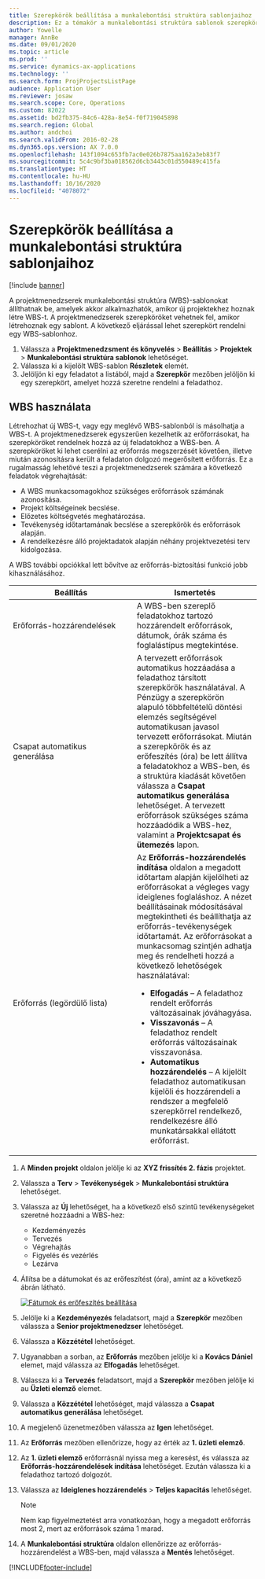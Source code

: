 ```yaml
---
title: Szerepkörök beállítása a munkalebontási struktúra sablonjaihoz
description: Ez a témakör a munkalebontási struktúra sablonok szerepkör-információinak beállításával kapcsolatban tartalmaz tájékoztatást.
author: Yowelle
manager: AnnBe
ms.date: 09/01/2020
ms.topic: article
ms.prod: ''
ms.service: dynamics-ax-applications
ms.technology: ''
ms.search.form: ProjProjectsListPage
audience: Application User
ms.reviewer: josaw
ms.search.scope: Core, Operations
ms.custom: 82022
ms.assetid: bd2fb375-84c6-428a-8e54-f0f719045898
ms.search.region: Global
ms.author: andchoi
ms.search.validFrom: 2016-02-28
ms.dyn365.ops.version: AX 7.0.0
ms.openlocfilehash: 143f1094c653fb7ac0e026b7875aa162a3eb83f7
ms.sourcegitcommit: 5c4c9bf3ba018562d6cb3443c01d550489c415fa
ms.translationtype: HT
ms.contentlocale: hu-HU
ms.lasthandoff: 10/16/2020
ms.locfileid: "4078072"
---
```

# <a name="set-up-roles-on-work-breakdown-structure-templates"></a>Szerepkörök beállítása a munkalebontási struktúra sablonjaihoz

[!include [banner](../includes/banner.md)]

A projektmenedzserek munkalebontási struktúra (WBS)-sablonokat állíthatnak be, amelyek akkor alkalmazhatók, amikor új projektekhez hoznak létre WBS-t. A projektmenedzserek szerepköröket vehetnek fel, amikor létrehoznak egy sablont. A következő eljárással lehet szerepkört rendelni egy WBS-sablonhoz.

1. Válassza a **Projektmenedzsment és könyvelés** > **Beállítás** > **Projektek** > **Munkalebontási struktúra sablonok** lehetőséget.
2. Válassza ki a kijelölt WBS-sablon **Részletek** elemét.
3. Jelöljön ki egy feladatot a listából, majd a **Szerepkör** mezőben jelöljön ki egy szerepkört, amelyet hozzá szeretne rendelni a feladathoz.

## <a name="work-with-a-wbs"></a>WBS használata

Létrehozhat új WBS-t, vagy egy meglévő WBS-sablonból is másolhatja a WBS-t. A projektmenedzserek egyszerűen kezelhetik az erőforrásokat, ha szerepköröket rendelnek hozzá az új feladatokhoz a WBS-ben. A szerepköröket ki lehet cserélni az erőforrás megszerzését követően, illetve miután azonosításra került a feladaton dolgozó megerősített erőforrás. Ez a rugalmasság lehetővé teszi a projektmenedzserek számára a következő feladatok végrehajtását:

- A WBS munkacsomagokhoz szükséges erőforrások számának azonosítása.
- Projekt költségeinek becslése.
- Előzetes költségvetés meghatározása.
- Tevékenység időtartamának becslése a szerepkörök és erőforrások alapján.
- A rendelkezésre álló projektadatok alapján néhány projektvezetési terv kidolgozása.

A WBS további opciókkal lett bővítve az erőforrás-biztosítási funkció jobb kihasználásához.

<table>
<colgroup>
<col width="50%" />
<col width="50%" />
</colgroup>
<thead>
<tr class="header">
<th>Beállítás</th>
<th>Ismertetés</th>
</tr>
</thead>
<tbody>
<tr class="odd">
<td>Erőforrás-hozzárendelések</td>
<td>A WBS-ben szereplő feladatokhoz tartozó hozzárendelt erőforrások, dátumok, órák száma és foglalástípus megtekintése.</td>
</tr>
<tr class="even">
<td>Csapat automatikus generálása</td>
<td>A tervezett erőforrások automatikus hozzáadása a feladathoz társított szerepkörök használatával. A Pénzügy a szerepkörön alapuló többfeltételű döntési elemzés segítségével automatikusan javasol tervezett erőforrásokat. Miután a szerepkörök és az erőfeszítés (óra) be lett állítva a feladatokhoz a WBS-ben, és a struktúra kiadását követően válassza a <strong>Csapat automatikus generálása</strong> lehetőséget. A tervezett erőforrások szükséges száma hozzáadódik a WBS-hez, valamint a <strong>Projektcsapat és ütemezés</strong> lapon.</td>
</tr>
<tr class="odd">
<td>Erőforrás (legördülő lista)</td>
<td>Az <strong>Erőforrás-hozzárendelés indítása</strong> oldalon a megadott időtartam alapján kijelölheti az erőforrásokat a végleges vagy ideiglenes foglaláshoz. A nézet beállításainak módosításával megtekintheti és beállíthatja az erőforrás-tevékenységek időtartamát. Az erőforrásokat a munkacsomag szintjén adhatja meg és rendelheti hozzá a következő lehetőségek használatával:
<ul>
<li><strong>Elfogadás</strong> – A feladathoz rendelt erőforrás változásainak jóváhagyása.</li>
<li><strong>Visszavonás</strong> – A feladathoz rendelt erőforrás változásainak visszavonása.</li>
<li><strong>Automatikus hozzárendelés</strong> – A kijelölt feladathoz automatikusan kijelöli és hozzárendeli a rendszer a megfelelő szerepkörrel rendelkező, rendelkezésre álló munkatársakkal ellátott erőforrást.</li>
</ul></td>
</tr>
</tbody>
</table>

1. A **Minden projekt** oldalon jelölje ki az **XYZ frissítés 2. fázis** projektet.
2. Válassza a **Terv** > **Tevékenységek** > **Munkalebontási struktúra** lehetőséget.
3. Válassza az **Új** lehetőséget, ha a következő első szintű tevékenységeket szeretné hozzáadni a WBS-hez:

    - Kezdeményezés
    - Tervezés
    - Végrehajtás
    - Figyelés és vezérlés
    - Lezárva

4. Állítsa be a dátumokat és az erőfeszítést (óra), amint az a következő ábrán látható.

    [![Fátumok és erőfeszítés beállítása](./media/projectresourcing10.jpg)](./media/projectresourcing10.jpg)

5. Jelölje ki a **Kezdeményezés** feladatsort, majd a **Szerepkör** mezőben válassza a **Senior projektmenedzser** lehetőséget.
6. Válassza a **Közzététel** lehetőséget.
7. Ugyanabban a sorban, az **Erőforrás** mezőben jelölje ki a **Kovács Dániel** elemet, majd válassza az **Elfogadás** lehetőséget.
8. Válassza ki a **Tervezés** feladatsort, majd a **Szerepkör** mezőben jelölje ki au **Üzleti elemző** elemet.
9. Válassza a **Közzététel** lehetőséget, majd válassza a **Csapat automatikus generálása** lehetőséget.
10. A megjelenő üzenetmezőben válassza az **Igen** lehetőséget.
11. Az **Erőforrás** mezőben ellenőrizze, hogy az érték az **1. üzleti elemző**.
12. Az **1. üzleti elemző** erőforrásnál nyissa meg a keresést, és válassza az **Erőforrás-hozzárendelések indítása** lehetőséget. Ezután válassza ki a feladathoz tartozó dolgozót.
13. Válassza az **Ideiglenes hozzárendelés** &gt; **Teljes kapacitás** lehetőséget.

    > [!NOTE] 
    > Nem kap figyelmeztetést arra vonatkozóan, hogy a megadott erőforrás most 2, mert az erőforrások száma 1 marad.

14. A **Munkalebontási struktúra** oldalon ellenőrizze az erőforrás-hozzárendelést a WBS-ben, majd válassza a **Mentés** lehetőséget.


[!INCLUDE[footer-include](../includes/footer-banner.md)]